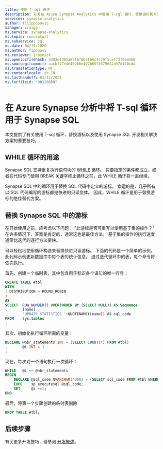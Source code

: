```yaml
---
title: 使用 T-sql 循环
description: 有关在 Azure Synapse Analytics 中使用 T-sql 循环、替换游标和开发相关解决方案的提示。
services: synapse-analytics
author: filippopovic
manager: craigg
ms.service: synapse-analytics
ms.topic: conceptual
ms.subservice: sql
ms.date: 04/15/2020
ms.author: fipopovi
ms.reviewer: jrasnick
ms.openlocfilehash: 0d83e1305a851bf6bafb6c4c79f5caf73f8e44b6
ms.sourcegitcommit: aacbf77e4e40266e497b6073679642d97d110cda
ms.translationtype: MT
ms.contentlocale: zh-CN
ms.lasthandoff: 01/12/2021
ms.locfileid: "98120880"
---
```

# <a name="use-t-sql-loops-with-synapse-sql-in-azure-synapse-analytics"></a>在 Azure Synapse 分析中将 T-sql 循环用于 Synapse SQL

本文提供了有关使用 T-sql 循环、替换游标以及使用 Synapse SQL 开发相关解决方案的重要技巧。

## <a name="purpose-of-while-loops"></a>WHILE 循环的用途

Synapse SQL 支持重复执行语句块的 [WHILE](/sql/t-sql/language-elements/while-transact-sql?preserve-view=true&view=sql-server-ver15) 循环。 只要指定的条件都成立，或者在代码专门使用 BREAK 关键字终止循环之前，此 WHILE 循环将一直继续。 

Synapse SQL 中的循环用于替换 SQL 代码中定义的游标。 幸运的是，几乎所有以 SQL 代码编写的游标都是快进的只读变体。 因此，WHILE 循环是用于替换游标的绝佳替代方案。

## <a name="replace-cursors-in-synapse-sql"></a>替换 Synapse SQL 中的游标

在开始使用之前，应考虑以下问题： "此游标是否可重写以使用基于集的操作？" 在许多情况下，答案是肯定的，通常这也是最佳方法。 基于集的操作的执行速度通常比迭代的逐行方法要快。

可以轻松地使用循环构造来替换快进只读游标。 下面的代码是一个简单的示例。 此代码示例更新数据库中每个表的统计信息。 通过迭代循环中的表，每个命令将依次执行。

首先，创建一个临时表，其中包含用于标识各个语句的唯一行号：

```sql
CREATE TABLE #tbl
WITH
( DISTRIBUTION = ROUND_ROBIN
)
AS
SELECT  ROW_NUMBER() OVER(ORDER BY (SELECT NULL)) AS Sequence
,       [name]
,       'UPDATE STATISTICS '+QUOTENAME([name]) AS sql_code
FROM    sys.tables
;
```

其次，初始化执行循环所需的变量：

```sql
DECLARE @nbr_statements INT = (SELECT COUNT(*) FROM #tbl)
,       @i INT = 1
;
```

现在，每次对一个语句执行一次循环：

```sql
WHILE   @i <= @nbr_statements
BEGIN
    DECLARE @sql_code NVARCHAR(4000) = (SELECT sql_code FROM #tbl WHERE Sequence = @i);
    EXEC    sp_executesql @sql_code;
    SET     @i +=1;
END
```

最后，将第一个步骤创建的临时表删除

```sql
DROP TABLE #tbl;
```

## <a name="next-steps"></a>后续步骤

有关更多开发技巧，请参阅 [开发概述](develop-overview.md)。